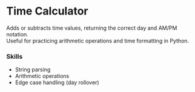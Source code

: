 # Time Calculator

Adds or subtracts time values, returning the correct day and AM/PM notation.  
Useful for practicing arithmetic operations and time formatting in Python.

###  Skills
- String parsing
- Arithmetic operations
- Edge case handling (day rollover)

